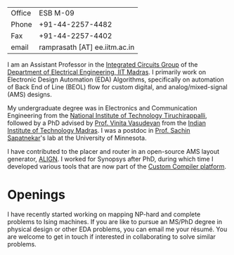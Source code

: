 
<table>
  <tbody>
    <tr> <td> Office </td> <td> ESB M-09 </td> </tr>
    <tr> <td> Phone </td> <td> +91-44-2257-4482  </td> </tr>
    <tr> <td> Fax </td> <td> +91-44-2257-4402 </td> </tr>
    <tr> <td> email </td> <td> ramprasath [AT] ee.iitm.ac.in </td> </tr>
  </tbody>
</table>


I am an Assistant Professor in the [Integrated Circuits Group](http://www.ee.iitm.ac.in/ics) of the [Department of Electrical Engineering, IIT Madras](https://www.ee.iitm.ac.in). I primarily work on Electronic Design Automation (EDA) Algorithms, specifically on automation of Back End of Line (BEOL) flow for custom digital, and analog/mixed-signal (AMS) designs. 

My undergraduate degree was in Electronics and Communication Engineering from the [National Institute of Technology Tiruchirappalli](https://nitt.edu/home/academics/departments/ece/), followed by a PhD advised by [Prof. Vinita Vasudevan](https://www.ee.iitm.ac.in/~vinita) from the [Indian Institute of Technology Madras](https://www.ee.iitm.ac.in). I was a postdoc in [Prof. Sachin Sapatnekar](https://www.ece.umn.edu/~sachin)'s lab at the University of Minnesota. 

I have contributed to the placer and router in an open-source AMS layout generator, [ALIGN](https://github.com/ALIGN-analoglayout/ALIGN-public.git). I worked for Synopsys after PhD, during which time I  developed various tools that are now part of the [Custom Compiler platform](https://www.synopsys.com/implementation-and-signoff/custom-design-platform/custom-compiler.html). 

# Openings
I have recently started working on mapping NP-hard and complete problems to Ising machines. If you are like to pursue an MS/PhD degree in physical design or other EDA problems, you can email me your résumé. You are welcome to get in touch if interested in collaborating to solve similar problems.
